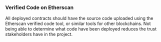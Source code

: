 ### Verified Code on Etherscan

All deployed contracts should have the source code uploaded using 
the Etherscan verified code tool, or similar tools for other blockchains. 
Not being able to determine what code have been deployed reduces the trust 
stakeholders have in the project. 

